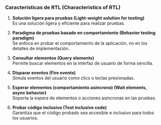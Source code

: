 ### Características de RTL (Characteristics of RTL)

1. **Solución ligera para pruebas (Light-weight solution for testing)**  
   Es una solución ligera y eficiente para realizar pruebas.

2. **Paradigma de pruebas basado en comportamiento (Behavior testing paradigm)**  
   Se enfoca en probar el comportamiento de la aplicación, no en los detalles de implementación.

3. **Consultar elementos (Query elements)**  
   Permite buscar elementos en la interfaz de usuario de forma sencilla.

4. **Disparar eventos (Fire events)**  
   Simula eventos del usuario como clics o teclas presionadas.

5. **Esperar elementos (comportamiento asíncrono) (Wait elements, async behavior)**  
   Soporta la espera de elementos o acciones asíncronas en las pruebas.

6. **Probar código inclusivo (Test inclusive code)**  
   Garantiza que el código probado sea accesible e inclusivo para todos los usuarios.
